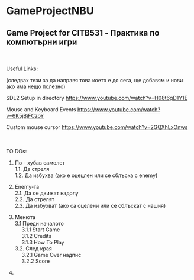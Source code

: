 # GameProjectNBU
<h2> Game Project for CITB531 - Практика по компютърни игри </h2>

<br /><br />
Useful Links: 

(следвах тези за да направя това което е до сега, ще добавям и нови ако има нещо полезно)

SDL2 Setup in directory
https://www.youtube.com/watch?v=H08t6gD1Y1E

Mouse and Keyboard Events
https://www.youtube.com/watch?v=6K5jBjFCzoY

Custom mouse cursor
https://www.youtube.com/watch?v=2GQXhLxOnws

<br /><br />
TO DOs:
1. По - хубав самолет <br />
   1.1. Да стреля <br />
   1.2. Да избухва (ако е оцецлен или се сблъска с enemy) <br />
   
2. Еnemy-та <br />
   2.1. Да се движат надолу <br />
   2.2. Да стрелят <br />
   2.3. Да избухват (ако са оцелени или се сблъскат с нашия) <br />
   
3. Mенюта <br />
   3.1 Преди началото <br />
     &emsp; 3.1.1  Start Game <br />
     &emsp; 3.1.2  Credits <br /> 
     &emsp; 3.1.3  How To Play <br />
   3.2. След края <br />
     &emsp; 3.2.1  Game Over надпис <br />
     &emsp; 3.2.2  Score <br />

4. 
    
